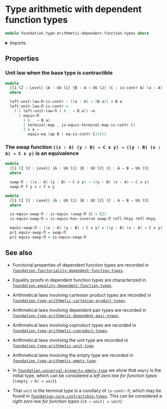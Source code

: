 # Type arithmetic with dependent function types

```agda
module foundation.type-arithmetic-dependent-function-types where
```

<details><summary>Imports</summary>

```agda
open import foundation.dependent-pair-types
open import foundation.functoriality-dependent-function-types
open import foundation.type-arithmetic-unit-type
open import foundation.unit-type
open import foundation.universe-levels

open import foundation-core.contractible-types
open import foundation-core.equivalences
open import foundation-core.homotopies
open import foundation-core.identity-types
open import foundation-core.univalence
```

</details>

## Properties

### Unit law when the base type is contractible

```agda
module _
  {l1 l2 : Level} {A : UU l1} {B : A → UU l2} (C : is-contr A) (a : A)
  where

  left-unit-law-Π-is-contr : ((a : A) → (B a)) ≃ B a
  left-unit-law-Π-is-contr =
    ( ( left-unit-law-Π ( λ _ → B a)) ∘e
      ( equiv-Π
        ( λ _ → B a)
        ( terminal-map , is-equiv-terminal-map-is-contr C)
        ( λ a →
          equiv-eq (ap B ( eq-is-contr C)))))
```

### The swap function `((x : A) (y : B) → C x y) → ((y : B) (x : A) → C x y)` is an equivalence

```agda
module _
  {l1 l2 l3 : Level} {A : UU l1} {B : UU l2} {C : A → B → UU l3}
  where

  swap-Π : ((x : A) (y : B) → C x y) → ((y : B) (x : A) → C x y)
  swap-Π f y x = f x y

module _
  {l1 l2 l3 : Level} {A : UU l1} {B : UU l2} {C : A → B → UU l3}
  where

  is-equiv-swap-Π : is-equiv (swap-Π {C = C})
  is-equiv-swap-Π = is-equiv-has-inverse swap-Π refl-htpy refl-htpy

  equiv-swap-Π : ((x : A) (y : B) → C x y) ≃ ((y : B) (x : A) → C x y)
  pr1 equiv-swap-Π = swap-Π
  pr2 equiv-swap-Π = is-equiv-swap-Π
```

## See also

- Functorial properties of dependent function types are recorded in
  [`foundation.functoriality-dependent-function-types`](foundation.functoriality-dependent-function-types.md).
- Equality proofs in dependent function types are characterized in
  [`foundation.equality-dependent-function-types`](foundation.equality-dependent-function-types.md).

- Arithmetical laws involving cartesian product types are recorded in
  [`foundation.type-arithmetic-cartesian-product-types`](foundation.type-arithmetic-cartesian-product-types.md).
- Arithmetical laws involving dependent pair types are recorded in
  [`foundation.type-arithmetic-dependent-pair-types`](foundation.type-arithmetic-dependent-pair-types.md).
- Arithmetical laws involving coproduct types are recorded in
  [`foundation.type-arithmetic-coproduct-types`](foundation.type-arithmetic-coproduct-types.md).
- Arithmetical laws involving the unit type are recorded in
  [`foundation.type-arithmetic-unit-type`](foundation.type-arithmetic-unit-type.md).
- Arithmetical laws involving the empty type are recorded in
  [`foundation.type-arithmetic-empty-type`](foundation.type-arithmetic-empty-type.md).

- In
  [`foundation.universal-property-empty-type`](foundation.universal-property-empty-type.md)
  we show that `empty` is the initial type, which can be considered a _left zero
  law for function types_ (`(empty → A) ≃ unit`).
- That `unit` is the terminal type is a corollary of `is-contr-Π`, which may be
  found in
  [`foundation-core.contractible-types`](foundation-core.contractible-types.md).
  This can be considered a _right zero law for function types_
  (`(A → unit) ≃ unit`).
